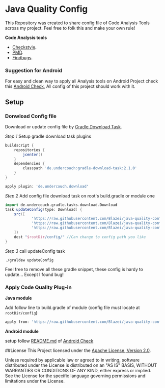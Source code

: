 # Java Quality Config
This Repository was created to share config file of Code Analysis Tools across my project. Feel free to folk this and make your own rule!

__Code Analysis tools__
- [Checkstyle](http://checkstyle.sourceforge.net/).
- [PMD](https://pmd.github.io/).
- [Findbugs](http://findbugs.sourceforge.net/).

### Suggestion for Android
For easy and clean way to apply all Analysis tools on Android Project check this [Android Check](https://github.com/noveogroup/android-check), All config of this project should work with it.


## Setup

### Donwload Config file
Download or update config file by [Gradle Download Task](https://github.com/michel-kraemer/gradle-download-task).

*Step 1* Setup gradle download task plugins

```groovy
buildscript {
    repositories {
        jcenter()
    }
    dependencies {
        classpath 'de.undercouch:gradle-download-task:2.1.0'
    }
}

apply plugin: 'de.undercouch.download'
```
*Step 2* Add config file download task on root's build.gradle or module one
 
```groovy 
import de.undercouch.gradle.tasks.download.Download
task updateConfig(type: Download) {
    src([
            'https://raw.githubusercontent.com/Blazei/java-quality-config/master/config/checkstyle.xml',
            'https://raw.githubusercontent.com/Blazei/java-quality-config/master/config/pmd.xml',
            'https://raw.githubusercontent.com/Blazei/java-quality-config/master/config/findbugs.xml',
    ])
    dest "$rootDir/config/" //Can change to config path you like
}
```

*Step 3* call updateConfig task

```
./graldew updateConfig
```

Feel free to remove all these gradle snippet, these config is hardy to update... Except I found bug!

### Apply Code Quality Plug-in

**Java module**

Add follow line to build.gradle of module (config file must locate at ```rootDir/config```)

```groovy
apply from: 'https://raw.githubusercontent.com/Blazei/java-quality-config/master/java/quality.gradle'
```

**Android module**

setup follow [README.md](https://github.com/noveogroup/android-check/blob/master/README.md) of [Android Check](https://github.com/noveogroup/android-check)



##License
This Project licensed under the
[Apache License, Version 2.0](http://www.apache.org/licenses/LICENSE-2.0).

Unless required by applicable law or agreed to in writing, software
distributed under the License is distributed on an "AS IS" BASIS,
WITHOUT WARRANTIES OR CONDITIONS OF ANY KIND, either express or implied.
See the License for the specific language governing permissions and
limitations under the License.




